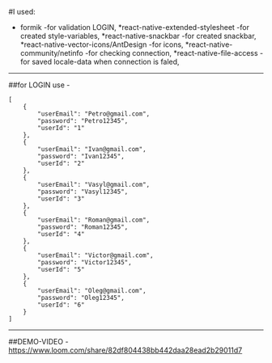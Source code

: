 #I used:
 * formik -for validation LOGIN,
 *react-native-extended-stylesheet -for created style-variables,
 *react-native-snackbar -for created snackbar,
 *react-native-vector-icons/AntDesign -for icons,
 *react-native-community/netinfo -for checking connection,
 *react-native-file-access -for saved locale-data when connection is faled,
 ***

##for LOGIN use - 
```
[
    {
        "userEmail": "Petro@gmail.com",
        "password": "Petro12345",
        "userId": "1"
    },
    {
        "userEmail": "Ivan@gmail.com",
        "password": "Ivan12345",
        "userId": "2"
    },
    {
        "userEmail": "Vasyl@gmail.com",
        "password": "Vasyl12345",
        "userId": "3"
    },
    {
        "userEmail": "Roman@gmail.com",
        "password": "Roman12345",
        "userId": "4"
    },
    {
        "userEmail": "Victor@gmail.com",
        "password": "Victor12345",
        "userId": "5"
    },
    {
        "userEmail": "Oleg@gmail.com",
        "password": "Oleg12345",
        "userId": "6"
    }
]
```

***
 ##DEMO-VIDEO - https://www.loom.com/share/82df804438bb442daa28ead2b29011d7
